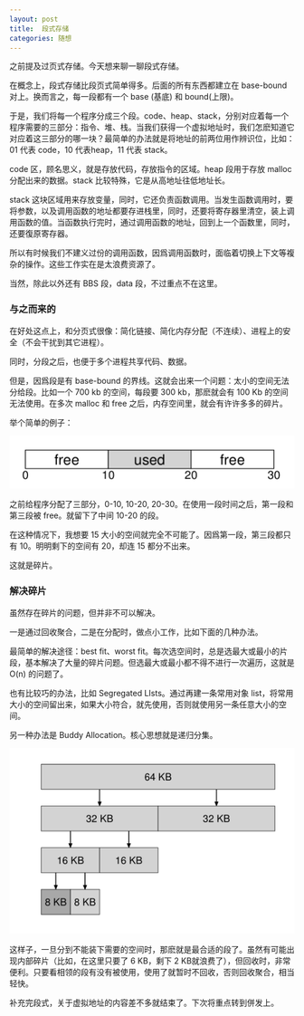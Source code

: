 ```yaml
---
layout: post
title:  段式存储
categories: 随想
---
```


之前提及过页式存储。今天想来聊一聊段式存储。

在概念上，段式存储比段页式简单得多。后面的所有东西都建立在 base-bound 对上。换而言之，每一段都有一个 base (基底) 和 bound(上限)。

于是，我们将每一个程序分成三个段。code、heap、stack，分别对应着每一个程序需要的三部分：指令、堆、栈。当我们获得一个虚拟地址时，我们怎麽知道它对应着这三部分的哪一块？最简单的办法就是将地址的前两位用作辨识位，比如：01 代表 code，10 代表heap，11 代表 stack。

code 区，顾名思义，就是存放代码，存放指令的区域。heap 段用于存放 malloc 分配出来的数据。stack 比较特殊，它是从高地址往低地址长。

stack 这块区域用来存放变量，同时，它还负责函数调用。当发生函数调用时，要将参数，以及调用函数的地址都要存进栈里，同时，还要将寄存器里清空，装上调用函数的值。当函数执行完时，通过调用函数的地址，回到上一个函数里，同时，还要復原寄存器。

所以有时候我们不建义过份的调用函数，因爲调用函数时，面临着切换上下文等複杂的操作。这些工作实在是太浪费资源了。

当然，除此以外还有 BBS 段，data 段，不过重点不在这里。

### 与之而来的
在好处这点上，和分页式很像：简化链接、简化内存分配（不连续）、进程上的安全（不会干扰到其它进程）。

同时，分段之后，也便于多个进程共享代码、数据。

但是，因爲段是有 base-bound 的界线。这就会出来一个问题：太小的空间无法分给段。比如一个 700 kb 的空间，每段要 300 kb，那麽就会有 100 Kb 的空间无法使用。在多次 malloc 和 free 之后，内存空间里，就会有许许多多的碎片。

举个简单的例子：

![](/assets/2019-09-23-duan-shi-cun-chu/1569248244054.png)

之前给程序分配了三部分，0-10, 10-20, 20-30。在使用一段时间之后，第一段和第三段被 free。就留下了中间 10-20 的段。

在这种情况下，我想要 15 大小的空间就完全不可能了。因爲第一段，第三段都只有 10。明明剩下的空间有 20，却连 15 都分不出来。

这就是碎片。

### 解决碎片
虽然存在碎片的问题，但并非不可以解决。

一是通过回收聚合，二是在分配时，做点小工作，比如下面的几种办法。

最简单的解决途径：best fit、worst fit。每次选空间时，总是选最大或最小的片段，基本解决了大量的碎片问题。但选最大或最小都不得不进行一次遍历，这就是 O(n) 的问题了。

也有比较巧的办法，比如 Segregated LIsts。通过再建一条常用对象 list，将常用大小的空间留出来，如果大小符合，就先使用，否则就使用另一条任意大小的空间。

另一种办法是 Buddy Allocation。核心思想就是递归分集。

![](/assets/2019-09-23-duan-shi-cun-chu/1569248251853.png)

这样子，一旦分到不能装下需要的空间时，那麽就是最合适的段了。虽然有可能出现内部碎片（比如，在这里只要了 6 KB，剩下 2 KB就浪费了），但回收时，非常便利。只要看相领的段有没有被使用，使用了就暂时不回收，否则回收聚合，相当轻快。

补充完段式，关于虚拟地址的内容差不多就结束了。下次将重点转到併发上。